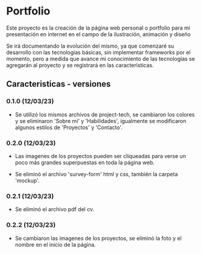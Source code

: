 # Portfolio

Este proyecto es la creación de la página web personal o portfolio para mi presentación en internet en el campo de la ilustración, animación y diseño

Se irá documentando la evolución del mismo, ya que comenzaré su desarrollo con las tecnologías básicas, sin implementar frameworks por el momento, pero a medida que avance mi conocimiento de las tecnologías se agregarán al proyecto y se registrará en las características.

## Caracteristicas - versiones

### 0.1.0 (12/03/23)

-   Se utilizó los mismos archivos de project-tech, se cambiaron los colores y se eliminaron 'Sobre mí' y 'Habilidades', igualmente se modificaron algunos estilos de 'Proyectos' y 'Contacto'.

### 0.2.0 (12/03/23)

-   Las imagenes de los proyectos pueden ser cliqueadas para verse un poco más grandes superpuestas en toda la página web.

-   Se eliminó el archivo 'survey-form' html y css, también la carpeta 'mockup'.

### 0.2.1 (12/03/23)

-   Se eliminó el archivo pdf del cv.

### 0.2.2 (12/03/23)

-   Se cambiaron las imagenes de los proyectos, se eliminó la foto y el nombre en el inicio de la página.
